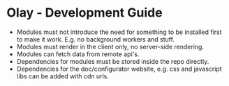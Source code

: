 # Olay - Development Guide

- Modules must not introduce the need for something to be installed first to make it work. E.g. no background workers and stuff.
- Modules must render in the client only, no server-side rendering.
- Modules can fetch data from remote api's.
- Dependencies for modules must be stored inside the repo directly.
- Dependencies for the doc/configurator website, e.g. css and javascript libs can be added with cdn urls.
